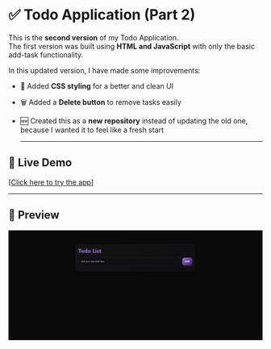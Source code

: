 # ✅ Todo Application (Part 2)

This is the **second version** of my Todo Application.  
The first version was built using **HTML and JavaScript** with only the basic add-task functionality.  

In this updated version, I have made some improvements:  
- 🎨 Added **CSS styling** for a better and clean UI  
- 🗑️ Added a **Delete button** to remove tasks easily  
- 🆕 Created this as a **new repository** instead of updating the old one, because I wanted it to feel like a fresh start

  --- 


## 🚀 Live Demo
[[Click here to try the app](https://todo-ourdeepak.netlify.app)] 

---

## 📸 Preview

![Preview](./Screenshot.png)
